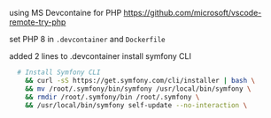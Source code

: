 using MS Devcontaine for PHP 
https://github.com/microsoft/vscode-remote-try-php

set PHP 8 in `.devcontainer` and `Dockerfile`

added 2 lines to .devcontainer install symfony CLI
```bash
  # Install Symfony CLI
    && curl -sS https://get.symfony.com/cli/installer | bash \
    && mv /root/.symfony/bin/symfony /usr/local/bin/symfony \
    && rmdir /root/.symfony/bin /root/.symfony \
    && /usr/local/bin/symfony self-update --no-interaction \
```

